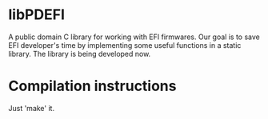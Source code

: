# libPDEFI
A public domain C library for working with EFI firmwares.
Our goal is to save EFI developer's time by implementing some useful functions in a static library.
The library is being developed now.
# Compilation instructions
Just 'make' it.

